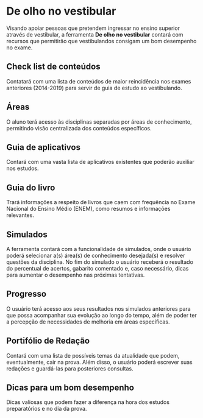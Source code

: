 # De olho no vestibular

Visando apoiar pessoas que pretendem ingressar no ensino superior através de vestibular, a ferramenta **De olho no vestibular** contará com recursos que permitirão que vestibulandos consigam um bom desempenho no exame.

## Check list de conteúdos

Contatará com uma lista de conteúdos de maior reincidência nos exames anteriores (2014-2019) para servir de guia de estudo ao vestibulando.

## Áreas

O aluno terá acesso às disciplinas separadas por áreas de conhecimento, permitindo visão centralizada dos conteúdos específicos.

## Guia de aplicativos

Contará com uma vasta lista de aplicativos existentes que poderão auxiliar nos estudos.

## Guia do livro

Trará informações a respeito de livros que caem com frequência no Exame Nacional do Ensino Médio (ENEM), como resumos e informações relevantes.

## Simulados

A ferramenta contará com a funcionalidade de simulados, onde o usuário poderá selecionar a(s) área(s) de conhecimento desejada(s) e resolver questões da disciplina. No fim do simulado o usuário receberá o resultado do percentual de acertos, gabarito comentado e, caso necessário, dicas para aumentar o desempenho nas próximas tentativas.  

## Progresso 

O usuário terá acesso aos seus resultados nos simulados anteriores para que possa acompanhar sua evolução ao longo do tempo, além de poder ter a percepção de necessidades de melhoria em áreas específicas. 

## Portifólio de Redação

Contará com uma lista de possíveis temas da atualidade que podem, eventualmente, cair na prova. Além disso, o usuário poderá escrever suas redações e guardá-las para posteriores consultas. 

## Dicas para um bom desempenho

Dicas valiosas que podem fazer a diferença na hora dos estudos preparatórios e no dia da prova.







